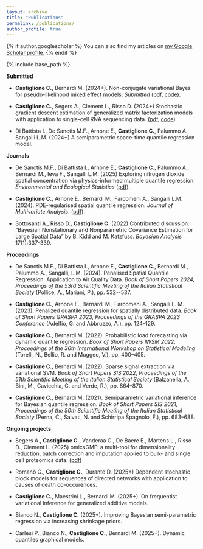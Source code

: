 ```yaml
---
layout: archive
title: "Publications"
permalink: /publications/
author_profile: true
---
```



{% if author.googlescholar %}
  You can also find my articles on <u><a href="{{author.googlescholar}}">my Google Scholar profile</a>.</u>
{% endif %}

{% include base_path %}

**Submitted**

* **Castiglione C.**, Bernardi M. (2024+). 
  Non-conjugate variational Bayes for pseudo-likelihood mixed effect models.
  *Submitted* 
  ([pdf](https://arxiv.org/abs/2206.09444), [code](https://github.com/CristianCastiglione/BayesGLMM.jl)).

* **Castiglione C.**, Segers A., Clement L., Risso D. (2024+)
  Stochastic gradient descent estimation of generalized matrix factorization models with application to single-cell RNA sequencing data. 
  ([pdf](https://arxiv.org/abs/2412.20509), [code](https://github.com/CristianCastiglione/sgdGMF))

* Di Battista I., De Sanctis M.F., Arnone E., **Castiglione C.**, Palummo A., Sangalli L.M. (2024+)
  A semiparametric space-time quantile regression model.


**Journals**

* De Sanctis M.F., Di Battista I., Arnone E., **Castiglione C.**, Palummo A., Bernardi M., Ieva F., Sangalli L.M. (2025)
  Exploring nitrogen dioxide spatial concentration via physics-informed multiple quantile regression.
  *Environmental and Ecological Statistics* 
  ([pdf](https://rdcu.be/epVF7)).

* **Castiglione C.**, Arnone E., Bernardi M., Farcomeni A., Sangalli L.M. (2024). 
  PDE-regularised spatial quantile regression.
  *Journal of Multivariate Analysis*.
  ([pdf](https://doi.org/10.1016/j.jmva.2024.105381)).

* Sottosanti A., Risso D., **Castiglione C.** (2022) 
  Contributed discussion: “Bayesian Nonstationary and Nonparametric Covariance Estimation for Large Spatial Data” by B. Kidd and M. Katzfuss. 
  *Bayesian Analysis* 17(1):337-339.


**Proceedings**

* De Sanctis M.F., Di Battista I., Arnone E., **Castiglione C.**, Bernardi M., Palummo A., Sangalli, L.M. (2024).
  Penalised Spatial Quantile Regression: Application to Air Quality Data.
  *Book of Short Papers 2024, Proceedings of the 53rd Scientific Meeting of the Italian Statistical Society* 
  (Pollice, A., Mariani, P.), pp. 532--537.

* **Castiglione C.**, Arnone E., Bernardi M., Farcomeni A., Sangalli L. M. (2023). 
  Penalized quantile regression for spatially distributed data.
  *Book of Short Papers GRASPA 2023, Proceedings of the GRASPA 2023 Conference* 
  (Adelfio, G. and Abbruzzo, A.), pp. 124–129.

* **Castiglione C.**, Bernardi M. (2022). 
  Probabilistic load forecasting via dynamic quantile regression.
  *Book of Short Papers IWSM 2022, Proceedings of the 36th International Workshop on Statistical Modeling* 
  (Torelli, N., Bellio, R. and Muggeo, V.), pp. 400–405.

* **Castiglione C.**, Bernardi M. (2022). 
  Sparse signal extraction via variational SVM.
  *Book of Short Papers SIS 2022, Proceedings of the 51th Scientific Meeting of the Italian Statistical Society*
  (Balzanella, A., Bini, M., Cavicchia, C. and Verde, R.), pp. 864–870.

* **Castiglione C.**, Bernardi M. (2021). 
  Semiparametric variational inference for Bayesian quantile regression.
  *Book of Short Papers SIS 2021, Proceedings of the 50th Scientific Meeting of the Italian Statistical Society*
  (Perna, C., Salvati, N. and Schirripa Spagnolo, F.), pp. 683–688.

**Ongoing projects**

* Segers A., **Castiglione C.**, Vanderaa C., De Baere E., Martens L., Risso D., Clement L. (2025)
  omicsGMF: a multi-tool for dimensionality reduction, batch correction and imputation applied to bulk- and single cell proteomics data.
  ([pdf](https://www.biorxiv.org/content/10.1101/2025.03.24.644996v1))

* Romanò G., **Castiglione C.**, Durante D. (2025+)
  Dependent stochastic block models for sequences of directed networks with application to causes of death co-occurences.

* **Castiglione C.**, Maestrini L., Bernardi M. (2025+).
  On frequentist variational inference for generalized additive models. 

* Bianco N., **Castiglione C.** (2025+). 
  Improving Bayesian semi-parametric regression via increasing shrinkage priors.

* Carlesi P., Bianco N., **Castiglione C.**, Bernardi M. (2025+). 
  Dynamic quantiles graphical models.



